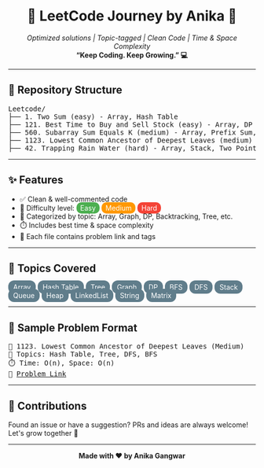 <h1 align="center">🌟 LeetCode Journey by Anika 🌟</h1>
<p align="center">
  <em>Optimized solutions | Topic-tagged | Clean Code | Time & Space Complexity</em><br/>
  <strong>“Keep Coding. Keep Growing.” 💻</strong>
</p>

<hr>

<h2>📁 Repository Structure</h2>

<pre>
Leetcode/
├── 1. Two Sum (easy) - Array, Hash Table
├── 121. Best Time to Buy and Sell Stock (easy) - Array, DP
├── 560. Subarray Sum Equals K (medium) - Array, Prefix Sum, Hash Table
├── 1123. Lowest Common Ancestor of Deepest Leaves (medium) - Tree, DFS, BFS
├── 42. Trapping Rain Water (hard) - Array, Stack, Two Pointers, DP
</pre>

<hr>

<h2>✨ Features</h2>
<ul>
  <li>✅ Clean & well-commented code</li>
  <li>📌 Difficulty level: 
    <span style="color:white; background:#4caf50; padding:3px 8px; border-radius:10px;">Easy</span> 
    <span style="color:white; background:#ff9800; padding:3px 8px; border-radius:10px;">Medium</span> 
    <span style="color:white; background:#f44336; padding:3px 8px; border-radius:10px;">Hard</span>
  </li>
  <li>🔖 Categorized by topic: Array, Graph, DP, Backtracking, Tree, etc.</li>
  <li>⏱️ Includes best time & space complexity</li>
  <li>🔗 Each file contains problem link and tags</li>
</ul>

<hr>

<h2>🧠 Topics Covered</h2>
<p>
  <span style="background:#607d8b; color:white; padding:5px 10px; border-radius:12px;">Array</span>
  <span style="background:#607d8b; color:white; padding:5px 10px; border-radius:12px;">Hash Table</span>
  <span style="background:#607d8b; color:white; padding:5px 10px; border-radius:12px;">Tree</span>
  <span style="background:#607d8b; color:white; padding:5px 10px; border-radius:12px;">Graph</span>
  <span style="background:#607d8b; color:white; padding:5px 10px; border-radius:12px;">DP</span>
  <span style="background:#607d8b; color:white; padding:5px 10px; border-radius:12px;">BFS</span>
  <span style="background:#607d8b; color:white; padding:5px 10px; border-radius:12px;">DFS</span>
  <span style="background:#607d8b; color:white; padding:5px 10px; border-radius:12px;">Stack</span>
  <span style="background:#607d8b; color:white; padding:5px 10px; border-radius:12px;">Queue</span>
  <span style="background:#607d8b; color:white; padding:5px 10px; border-radius:12px;">Heap</span>
  <span style="background:#607d8b; color:white; padding:5px 10px; border-radius:12px;">LinkedList</span>
  <span style="background:#607d8b; color:white; padding:5px 10px; border-radius:12px;">String</span>
  <span style="background:#607d8b; color:white; padding:5px 10px; border-radius:12px;">Matrix</span>
</p>

<hr>

<h2>🚀 Sample Problem Format</h2>

<pre>
📄 1123. Lowest Common Ancestor of Deepest Leaves (Medium)
🧠 Topics: Hash Table, Tree, DFS, BFS
⏱️ Time: O(n), Space: O(n)
🔗 <a href="https://leetcode.com/problems/lowest-common-ancestor-of-deepest-leaves/">Problem Link</a>
</pre>

<hr>

<h2>🤝 Contributions</h2>
<p>
  Found an issue or have a suggestion? PRs and ideas are always welcome! Let's grow together 🌱
</p>

<hr>

<p align="center"><strong>Made with ❤️ by Anika Gangwar</strong></p>
